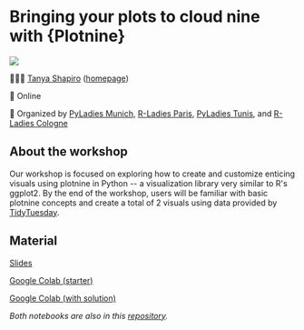 # Bringing your plots to cloud nine with {Plotnine}

![](https://www.meetup.com/_next/image/?url=https%3A%2F%2Fsecure-content.meetupstatic.com%2Fimages%2Fclassic-events%2F506743465%2F676x380.webp&w=3840&q=75)

👩🏻‍💻 [Tanya Shapiro](https://twitter.com/tanya_shapiro) ([homepage](https://www.tanyashapiro.com))

📍 Online

👥 Organized by [PyLadies Munich](https://twitter.com/pyladiesmunich), [R-Ladies Paris](https://twitter.com/RLadiesParis), [PyLadies Tunis](https://twitter.com/pyladiestunis), and [R-Ladies Cologne](https://twitter.com/rladies_cologne)

## About the workshop

Our workshop is focused on exploring how to create and customize enticing visuals using plotnine in Python  -- a visualization library very similar to R's ggplot2. By the end of the workshop, users will be familiar with basic plotnine concepts and create a total of 2 visuals using data provided by [TidyTuesday]().

## Material

[Slides](https://github.com/rladiescologne/plotnine/blob/main/plotnine-workshop.pdf[)

[Google Colab (starter)](https://colab.research.google.com/drive/1UpbwnlH9eKb7fP_OjD-jQER119tSTyZO?usp=sharing#sandboxMode=true&forceEdit=true)

[Google Colab (with solution)](https://colab.research.google.com/drive/1TeR6le1jzfazkKTuOgF9rDpK-U9lVFDP?usp=sharing#sandboxMode=true&forceEdit=true)

*Both notebooks are also in this [repository](https://github.com/rladiescologne/plotnine/tree/main/code).*



